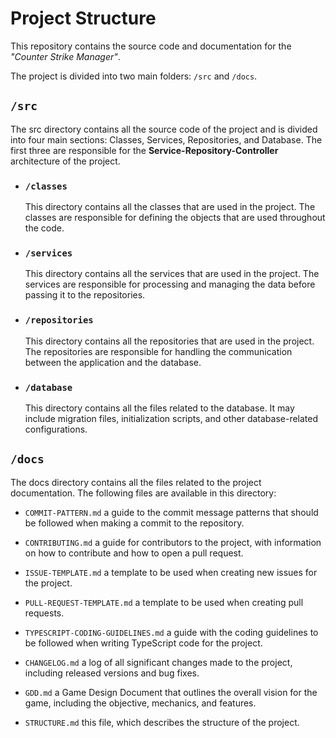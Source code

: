 # Project Structure
This repository contains the source code and documentation for the *"Counter Strike Manager"*.

The project is divided into two main folders: ``/src`` and ``/docs``.

## ``/src``
The src directory contains all the source code of the project and is divided into four main sections: Classes, Services, Repositories, and Database. The first three are responsible for the **Service-Repository-Controller** architecture of the project.

- ### ``/classes``
    This directory contains all the classes that are used in the project. The classes are responsible for defining the objects that are used throughout the code.

- ### ``/services``
    This directory contains all the services that are used in the project. The services are responsible for processing and managing the data before passing it to the repositories.

- ### ``/repositories``
    This directory contains all the repositories that are used in the project. The repositories are responsible for handling the communication between the application and the database.

- ### ``/database``
    This directory contains all the files related to the database. It may include migration files, initialization scripts, and other database-related configurations.

## ``/docs``
The docs directory contains all the files related to the project documentation. The following files are available in this directory:

- ``COMMIT-PATTERN.md`` a guide to the commit message patterns that should be followed when making a commit to the repository.

- ``CONTRIBUTING.md`` a guide for contributors to the project, with information on how to contribute and how to open a pull request.

- ``ISSUE-TEMPLATE.md`` a template to be used when creating new issues for the project.

- ``PULL-REQUEST-TEMPLATE.md`` a template to be used when creating pull requests.

- ``TYPESCRIPT-CODING-GUIDELINES.md`` a guide with the coding guidelines to be followed when writing TypeScript code for the project.

- ``CHANGELOG.md`` a log of all significant changes made to the project, including released versions and bug fixes.

- ``GDD.md`` a Game Design Document that outlines the overall vision for the game, including the objective, mechanics, and features.

- ``STRUCTURE.md`` this file, which describes the structure of the project.